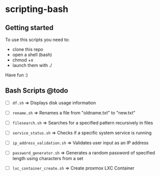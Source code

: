 # scripting-bash

## Getting started

To use this scripts you need to:

- clone this repo
- open a shell (bash)
- chmod +x 
- launch them with ./<scriptname>

Have fun :)

## Bash Scripts @todo

- [ ] `df.sh` => Displays disk usage information

- [ ] `rename.sh` => Renames a file from "oldname.txt" to "new.txt"

- [ ] `filesearch.sh` => Searches for a specified pattern recursively in files

- [ ] `service_status.sh` => Checks if a specific system service is running

- [ ] `ip_address_validation.sh` => Validates user input as an IP address

- [ ] `password_generator.sh` => Generates a random password of specified length using characters from a set

- [ ] `lxc_container_create.sh` => Create proxmox LXC Container